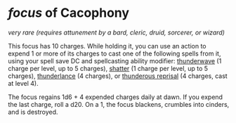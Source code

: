 # *focus* of Cacophony
*very rare (requires attunement by a bard, cleric, druid, sorcerer, or wizard)*

This focus has 10 charges. While holding it, you can use an action to expend 1 or more of its charges to cast one of the following spells from it, using your spell save DC and spellcasting ability modifier: [thunderwave](../Spells/thunderwave.md) (1 charge per level, up to 5 charges), [shatter](../Spells/shatter.md) (1 charge per level, up to 5 charges), [thunderlance](../Spells/thunderlance.md) (4 charges), or [thunderous reprisal](../Spells/thunderous-reprisal.md) (4 charges, cast at level 4).

The focus regains 1d6 + 4 expended charges daily at dawn. If you expend the last charge, roll a d20. On a 1, the focus blackens, crumbles into cinders, and is destroyed.
